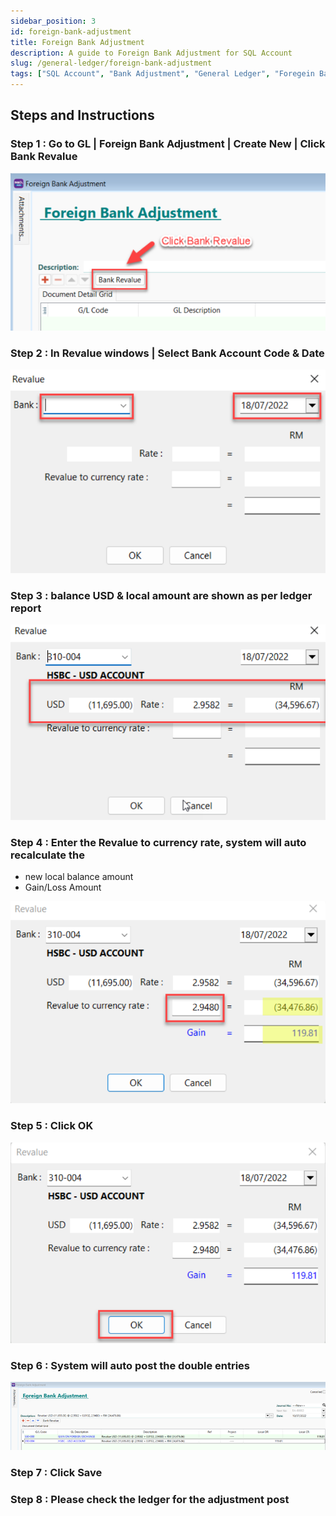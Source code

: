 ```yaml
---
sidebar_position: 3
id: foreign-bank-adjustment
title: Foreign Bank Adjustment
description: A guide to Foreign Bank Adjustment for SQL Account
slug: /general-ledger/foreign-bank-adjustment
tags: ["SQL Account", "Bank Adjustment", "General Ledger", "Foregein Bank", "Bank"]
---
```


## Steps and Instructions

### Step 1 : Go to GL | Foreign Bank Adjustment | Create New | Click Bank Revalue

![1](../../static/img/general-ledger/foreign-bank-adjustment/1.png)

### Step 2 : In Revalue windows | Select Bank Account Code & Date

![2](../../static/img/general-ledger/foreign-bank-adjustment/2.png)

### Step 3 : balance USD & local amount are shown as per ledger report

![3](../../static/img/general-ledger/foreign-bank-adjustment/3.png)

### Step 4 : Enter the Revalue to currency rate, system will auto recalculate the

- new local balance amount
- Gain/Loss Amount

![4](../../static/img/general-ledger/foreign-bank-adjustment/4.png)

### Step 5 : Click OK

![5](../../static/img/general-ledger/foreign-bank-adjustment/5.png)

### Step 6 : System will auto post the double entries

![6](../../static/img/general-ledger/foreign-bank-adjustment/6.png)

### Step 7 : Click Save

### Step 8 : Please check the ledger for the adjustment post
